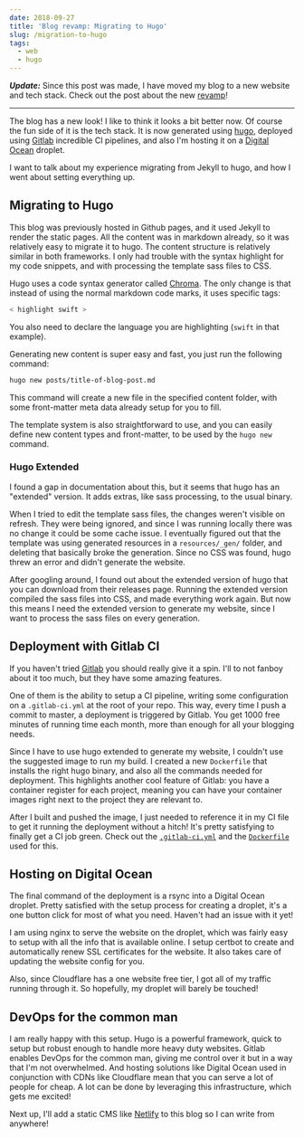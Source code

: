 ```yaml
---
date: 2018-09-27
title: 'Blog revamp: Migrating to Hugo'
slug: /migration-to-hugo
tags:
  - web
  - hugo
---
```


_**Update:**_ Since this post was made, I have moved my blog to a new website and tech stack. Check out the post about the new [revamp](/new-blog-creating-gatsby-website)!

<p></p>

---

The blog has a new look! I like to think it looks a bit better now. Of course the fun side of it is the tech stack. It is now generated using [hugo], deployed using [Gitlab][gitlab] incredible CI pipelines, and also I'm hosting it on a [Digital Ocean][digitalocean] droplet.

I want to talk about my experience migrating from Jekyll to hugo, and how I went about setting everything up.

## Migrating to Hugo

This blog was previously hosted in Github pages, and it used Jekyll to render the static pages. All the content was in markdown already, so it was relatively easy to migrate it to hugo. The content structure is relatively similar in both frameworks. I only had trouble with the syntax highlight for my code snippets, and with processing the template sass files to CSS.

Hugo uses a code syntax generator called [Chroma][chroma]. The only change is that instead of using the normal markdown code marks, it uses specific tags:

```go
< highlight swift >
```

You also need to declare the language you are highlighting (`swift` in that example).

Generating new content is super easy and fast, you just run the following command:

```bash
hugo new posts/title-of-blog-post.md
```

This command will create a new file in the specified content folder, with some front-matter meta data already setup for you to fill.

The template system is also straightforward to use, and you can easily define new content types and front-matter, to be used by the `hugo new` command.

### Hugo Extended

I found a gap in documentation about this, but it seems that hugo has an "extended" version. It adds extras, like sass processing, to the usual binary.

When I tried to edit the template sass files, the changes weren't visible on refresh. They were being ignored, and since I was running locally there was no change it could be some cache issue.
I eventually figured out that the template was using generated resources in a `resources/_gen/` folder, and deleting that basically broke the generation. Since no CSS was found, hugo threw an error and didn't generate the website.

After googling around, I found out about the extended version of hugo that you can download from their releases page. Running the extended version compiled the sass files into CSS, and made everything work again. But now this means I need the extended version to generate my website, since I want to process the sass files on every generation.

## Deployment with Gitlab CI

If you haven't tried [Gitlab][gitlab] you should really give it a spin. I'll to not fanboy about it too much, but they have some amazing features.

One of them is the ability to setup a CI pipeline, writing some configuration on a `.gitlab-ci.yml` at the root of your repo. This way, every time I push a commit to master, a deployment is triggered by Gitlab.
You get 1000 free minutes of running time each month, more than enough for all your blogging needs.

Since I have to use hugo extended to generate my website, I couldn't use the suggested image to run my build. I created a new `Dockerfile` that installs the right hugo binary, and also all the commands needed for deployment. This highlights another cool feature of Gitlab: you have a container register for each project, meaning you can have your container images right next to the project they are relevant to.

After I built and pushed the image, I just needed to reference it in my CI file to get it running the deployment without a hitch! It's pretty satisfying to finally get a CI job green. Check out the [`.gitlab-ci.yml`][gitlab-snippet] and the [`Dockerfile`][dockerfile-snippet] used for this.

## Hosting on Digital Ocean

The final command of the deployment is a rsync into a Digital Ocean droplet. Pretty satisfied with the setup process for creating a droplet, it's a one button click for most of what you need. Haven't had an issue with it yet!

I am using nginx to serve the website on the droplet, which was fairly easy to setup with all the info that is available online. I setup certbot to create and automatically renew SSL certificates for the website. It also takes care of updating the website config for you.

Also, since Cloudflare has a one website free tier, I got all of my traffic running through it. So hopefully, my droplet will barely be touched!

## DevOps for the common man

I am really happy with this setup. Hugo is a powerful framework, quick to setup but robust enough to handle more heavy duty websites. Gitlab enables DevOps for the common man, giving me control over it but in a way that I'm not overwhelmed. And hosting solutions like Digital Ocean used in conjunction with CDNs like Cloudflare mean that you can serve a lot of people for cheap. A lot can be done by leveraging this infrastructure, which gets me excited!

Next up, I'll add a static CMS like [Netlify] to this blog so I can write from anywhere!

[hugo]: http://gohugo.io/
[gitlab]: http://gitlab.com/
[digitalocean]: https://www.digitalocean.com/
[chroma]: https://github.com/alecthomas/chroma
[gitlab-snippet]: https://gitlab.com/snippets/1757791
[dockerfile-snippet]: https://gitlab.com/snippets/1757792
[netlify]: https://www.netlifycms.org/
